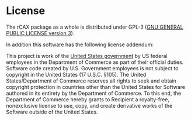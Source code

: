 # License

The rCAX package as a whole is distributed under GPL-3 ([GNU GENERAL PUBLIC
LICENSE version 3](https://www.tldrlegal.com/license/gnu-general-public-license-v3-gpl-3)).

In addition this software has the following license addendum:

This project is work of the [United States government](https://www.usa.gov/) by US federal employees in the Department of Commerce as part of their official duties. Software code created by U.S. Government employees is not subject to copyright in the United States (17 U.S.C. §105). The United States/Department of Commerce reserves all rights to seek and obtain copyright protection in countries other than the United States for Software authored in its entirety by the Department of Commerce. To this end, the Department of Commerce hereby grants to Recipient a royalty-free, nonexclusive license to use, copy, and create derivative works of the Software outside of the United States.
